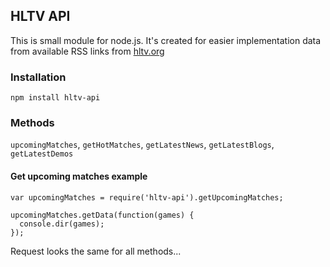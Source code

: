 ## HLTV API

This is small module for node.js. It's created for easier implementation data from available RSS links from [hltv.org](http://www.hltv.org/)

### Installation
`npm install hltv-api`

### Methods

`upcomingMatches`, `getHotMatches`, `getLatestNews`, `getLatestBlogs`, `getLatestDemos`

#### Get upcoming matches example
```
var upcomingMatches = require('hltv-api').getUpcomingMatches;

upcomingMatches.getData(function(games) {
  console.dir(games);
});
```

Request looks the same for all methods...
